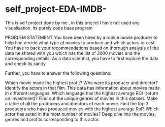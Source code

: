 # self_project-EDA-IMDB-
This is self project done by me , in this project I have not used any visualisation. Its purely code base program 

PROBLEM STATEMENT 
You have been hired by a rookie movie producer to help him decide what type of movies to produce and which actors to cast. You have to back your recommendations based on thorough analysis of the data he shared with you which has the list of 3000 movies and the corresponding details.
As a data scientist, you have to first explore the data and check its sanity.


Further, you have to answer the following questions:

Which movie made the highest profit? Who were its producer and director? Identify the actors in that film.
This data has information about movies made in different languages. Which language has the highest average ROI (return on investment)?
Find out the unique genres of movies in this dataset.
Make a table of all the producers and directors of each movie. Find the top 3 producers who have produced movies with the highest average RoI?
Which actor has acted in the most number of movies? Deep dive into the movies, genres and profits corresponding to this actor.

